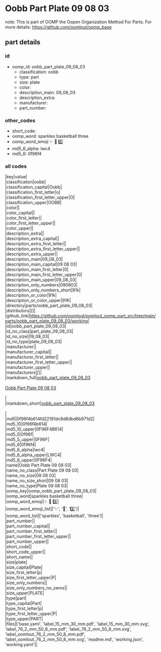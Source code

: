 # Oobb Part Plate 09 08 03  

note: This is part of OOMP the Oopen Organization Method For Parts. For more details: https://github.com/oomlout/oomp_base

##  part details





### id
* oomp_id: oobb_part_plate_09_08_03
  * classification: oobb
  * type: part
  * size: plate
  * color: 
  * description_main: 09_08_03
  * description_extra: 
  * manufacturer: 
  * part_number: 

### other_codes
* short_code: 
* oomp_word: sparkles basketball three
* oomp_word_emoji :sparkles: :basketball: :three:
* md5_6_alpha: lwc4
* md5_6: 0f96f4

### all codes 
|key|value|  
|classification|oobb|  
|classification_capital|Oobb|  
|classification_first_letter|o|  
|classification_first_letter_upper|O|  
|classification_upper|OOBB|  
|color||  
|color_capital||  
|color_first_letter||  
|color_first_letter_upper||  
|color_upper||  
|description_extra||  
|description_extra_capital||  
|description_extra_first_letter||  
|description_extra_first_letter_upper||  
|description_extra_upper||  
|description_main|09_08_03|  
|description_main_capital|09 08 03|  
|description_main_first_letter|0|  
|description_main_first_letter_upper|0|  
|description_main_upper|09_08_03|  
|description_only_numbers|090803|  
|description_only_numbers_short|91k|  
|description_or_color|91k|  
|description_or_color_upper|91K|  
|directory|parts/oobb_part_plate_09_08_03|  
|distributors|[]|  
|github_link|https://github.com/oomlout/oomlout_oomp_part_src/tree/main/parts/oobb_part_plate_09_08_03/working|  
|id|oobb_part_plate_09_08_03|  
|id_no_class|part_plate_09_08_03|  
|id_no_size|09_08_03|  
|id_no_type|plate_09_08_03|  
|manufacturer||  
|manufacturer_capital||  
|manufacturer_first_letter||  
|manufacturer_first_letter_upper||  
|manufacturer_upper||  
|manufacturers|[]|  
|markdown_full|[oobb_part_plate_09_08_03](https://github.com/oomlout/oomlout_oomp_part_src/tree/main/parts/oobb_part_plate_09_08_03/working)<br>[](https://github.com/oomlout/oomlout_oomp_part_src/tree/main/parts/oobb_part_plate_09_08_03/working)<br>[Oobb Part Plate 09 08 03](https://github.com/oomlout/oomlout_oomp_part_src/tree/main/parts/oobb_part_plate_09_08_03/working)<br><br>|  
|markdown_short|[oobb_part_plate_09_08_03](https://github.com/oomlout/oomlout_oomp_part_src/tree/main/parts/oobb_part_plate_09_08_03/working)<br><br>|  
|md5|0f96f4b614fd22191dc8d8dbd6b971d2|  
|md5_10|0f96f4b614|  
|md5_10_upper|0F96F4B614|  
|md5_5|0f96f|  
|md5_5_upper|0F96F|  
|md5_6|0f96f4|  
|md5_6_alpha|lwc4|  
|md5_6_alpha_upper|LWC4|  
|md5_6_upper|0F96F4|  
|name|Oobb Part Plate 09 08 03|  
|name_no_class|Part Plate 09 08 03|  
|name_no_size|09 08 03|  
|name_no_size_short|09 08 03|  
|name_no_type|Plate 09 08 03|  
|oomp_key|oomp_oobb_part_plate_09_08_03|  
|oomp_word|sparkles basketball three|  
|oomp_word_emoji|:sparkles: :basketball: :three:|  
|oomp_word_emoji_list|[':sparkles:', ':basketball:', ':three:']|  
|oomp_word_list|['sparkles', 'basketball', 'three']|  
|part_number||  
|part_number_capital||  
|part_number_first_letter||  
|part_number_first_letter_upper||  
|part_number_upper||  
|short_code||  
|short_code_upper||  
|short_name||  
|size|plate|  
|size_capital|Plate|  
|size_first_letter|p|  
|size_first_letter_upper|P|  
|size_only_numbers||  
|size_only_numbers_no_zeros||  
|size_upper|PLATE|  
|type|part|  
|type_capital|Part|  
|type_first_letter|p|  
|type_first_letter_upper|P|  
|type_upper|PART|  
|files|['base.yaml', 'label_15_mm_30_mm.pdf', 'label_15_mm_30_mm.svg', 'label_76_2_mm_50_8_mm.pdf', 'label_76_2_mm_50_8_mm.svg', 'label_oomlout_76_2_mm_50_8_mm.pdf', 'label_oomlout_76_2_mm_50_8_mm.svg', 'readme.md', 'working.json', 'working.yaml']|  
